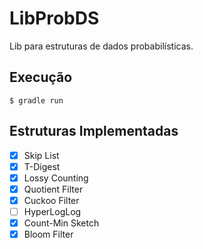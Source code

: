 # LibProbDS

Lib para estruturas de dados probabilísticas.


## Execução

```
$ gradle run
```

## Estruturas Implementadas

- [x] Skip List
- [x] T-Digest
- [x] Lossy Counting
- [x] Quotient Filter
- [x] Cuckoo Filter
- [ ] HyperLogLog
- [x] Count-Min Sketch
- [x] Bloom Filter